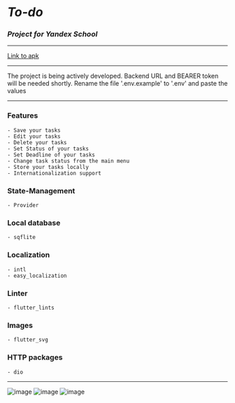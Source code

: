 # ***To-do***

### *Project for Yandex School*
___  
[Link to apk](https://github.com/VARWA/todo/releases/tag/v2.0.0)
___
The project is being actively developed. Backend URL and BEARER token will be needed shortly. Rename the file '.env.example' to '.env' and paste the values
___
### Features
    - Save your tasks
    - Edit your tasks
    - Delete your tasks
    - Set Status of your tasks
    - Set Deadline of your tasks
    - Change task status from the main menu
    - Store your tasks locally
    - Internationalization support

### State-Management
	- Provider

### Local database
	- sqflite

### Localization
	- intl
	- easy_localization

### Linter
    - flutter_lints

### Images
    - flutter_svg

### HTTP packages
    - dio
____  
![image](https://github.com/VARWA/todo/assets/60575285/8e6882bc-ee34-4d0e-b27a-cfd0ba3e7cc0)
![image](https://github.com/VARWA/todo/assets/60575285/974917f7-0f8b-4934-bbd6-e38e2f876c76)
![image](https://github.com/VARWA/todo/assets/60575285/af4c0dd7-c54f-4fbe-8ee9-f531fdf414d4)
